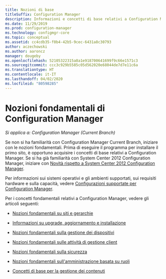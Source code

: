 ```yaml
---
title: Nozioni di base
titleSuffix: Configuration Manager
description: Informazioni e concetti di base relativi a Configuration Manager.
ms.date: 11/29/2019
ms.prod: configuration-manager
ms.technology: configmgr-core
ms.topic: conceptual
ms.assetid: cc4cdb35-f0b4-42b5-9cec-6431a8c30793
author: aczechowski
ms.author: aaroncz
manager: dougeby
ms.openlocfilehash: 52105322315a8a1e918700641699f9c66e1571c3
ms.sourcegitcommit: ccc3c929b5585c05d562020e68044de7d7e11c6a
ms.translationtype: HT
ms.contentlocale: it-IT
ms.lasthandoff: 04/02/2020
ms.locfileid: "80598285"
---
```

# <a name="fundamentals-of-configuration-manager"></a>Nozioni fondamentali di Configuration Manager

*Si applica a: Configuration Manager (Current Branch)*

Se non si ha familiarità con Configuration Manager Current Branch, iniziare con le nozioni fondamentali. Prima di eseguire il programma per installare il primo sito, è opportuno acquisire i concetti di base relativi a Configuration Manager. Se si ha già familiarità con System Center 2012 Configuration Manager, iniziare con [Novità rispetto a System Center 2012 Configuration Manager](/sccm/core/plan-design/changes/what-has-changed-from-configuration-manager-2012).

Per informazioni sui sistemi operativi e gli ambienti supportati, sui requisiti hardware e sulla capacità, vedere [Configurazioni supportate per Configuration Manager](/configmgr/core/plan-design/configs/supported-configurations).  

Per i concetti fondamentali relativi a Configuration Manager, vedere gli articoli seguenti:

- [Nozioni fondamentali su siti e gerarchie](/configmgr/core/understand/fundamentals-of-sites-and-hierarchies)  

- [Informazioni su upgrade, aggiornamento e installazione](/configmgr/core/understand/upgrade-update-install)

- [Nozioni fondamentali sulla gestione dei dispositivi](/configmgr/core/understand/fundamentals-of-managing-devices)  

- [Nozioni fondamentali sulle attività di gestione client](/configmgr/core/understand/fundamentals-of-client-management-tasks)  

- [Nozioni fondamentali sulla sicurezza](/configmgr/core/understand/fundamentals-of-security)  

- [Nozioni fondamentali sull'amministrazione basata su ruoli](/configmgr/core/understand/fundamentals-of-role-based-administration)

- [Concetti di base per la gestione dei contenuti](/configmgr/core/plan-design/hierarchy/fundamental-concepts-for-content-management)
